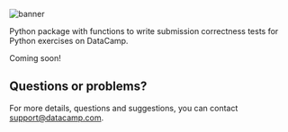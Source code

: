 ![banner](https://s3.amazonaws.com/assets.datacamp.com/img/github/content-engineering-repos/pyhonwhat_banner.png)

Python package with functions to write submission correctness tests for Python exercises on DataCamp.

Coming soon!

## Questions or problems?

For more details, questions and suggestions, you can contact support@datacamp.com.
